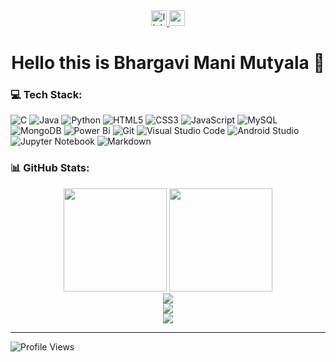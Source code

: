 <div align="center">
  <a href="https://www.linkedin.com/in/bhargavi-mani-mutyala-9742b7259/" target="_blank">
    <img src="https://img.shields.io/static/v1?message=LinkedIn&logo=linkedin&label=&color=0077B5&logoColor=white&labelColor=&style=for-the-badge" height="25" alt="linkedin logo" />
  </a>
<!---  <a href="https://twitter.com/yourhandle" target="_blank">
    <img src="https://img.shields.io/static/v1?message=Twitter&logo=twitter&label=&color=1DA1F2&logoColor=white&labelColor=&style=for-the-badge" height="25" alt="twitter logo" />
  </a>--->
  <a href="mailto:bhargavimanim@gmail.com">
    <img src="https://img.shields.io/static/v1?message=Gmail&logo=gmail&label=&color=D14836&logoColor=white&labelColor=&style=for-the-badge" height="25" alt="gmail logo" />
  </a>
</div>

<h1 align="center">Hello this is Bhargavi Mani Mutyala 👋</h1>



<!--<h3 align="left">👩‍💻 About Me</h3>.-->

<!--<p align="left">I'm a Developer from India<br><br>- 🔭 I'm working as Full Stack Developer<br>- 📚 I'm currently learning Machine Learning<br>- ⚡ In my free time I code and explore new technologies</p>-->

<h3 align="left">💻 Tech Stack:</h3>

![C](https://img.shields.io/badge/c-%2300599C.svg?style=for-the-badge&logo=c&logoColor=white)
![Java](https://img.shields.io/badge/java-%23ED8B00.svg?style=for-the-badge&logo=openjdk&logoColor=white)
![Python](https://img.shields.io/badge/python-3670A0?style=for-the-badge&logo=python&logoColor=ffdd54)
![HTML5](https://img.shields.io/badge/html5-%23E34F26.svg?style=for-the-badge&logo=html5&logoColor=white)
![CSS3](https://img.shields.io/badge/css3-%231572B6.svg?style=for-the-badge&logo=css3&logoColor=white)
![JavaScript](https://img.shields.io/badge/javascript-%23323330.svg?style=for-the-badge&logo=javascript&logoColor=%23F7DF1E)
![MySQL](https://img.shields.io/badge/mysql-%2300000f.svg?style=for-the-badge&logo=mysql&logoColor=white)
![MongoDB](https://img.shields.io/badge/MongoDB-%234ea94b.svg?style=for-the-badge&logo=mongodb&logoColor=white)
![Power Bi](https://img.shields.io/badge/power_bi-F2C811?style=for-the-badge&logo=powerbi&logoColor=black)
![Git](https://img.shields.io/badge/git-%23F05033.svg?style=for-the-badge&logo=git&logoColor=white)
![Visual Studio Code](https://img.shields.io/badge/Visual%20Studio%20Code-0078d7.svg?style=for-the-badge&logo=visual-studio-code&logoColor=white)
![Android Studio](https://img.shields.io/badge/Android%20Studio-3DDC84.svg?style=for-the-badge&logo=android-studio&logoColor=white)
![Jupyter Notebook](https://img.shields.io/badge/jupyter-%23FA0F00.svg?style=for-the-badge&logo=jupyter&logoColor=white)
![Markdown](https://img.shields.io/badge/markdown-%23000000.svg?style=for-the-badge&logo=markdown&logoColor=white)
<!--![C++](https://img.shields.io/badge/c++-%2300599C.svg?style=for-the-badge&logo=c%2B%2B&logoColor=white)-->
<!--![Vite](https://img.shields.io/badge/vite-%23646CFF.svg?style=for-the-badge&logo=vite&logoColor=white)-->
<!--![React](https://img.shields.io/badge/react-%2320232a.svg?style=for-the-badge&logo=react&logoColor=%2361DAFB)-->
<!--![Express.js](https://img.shields.io/badge/express.js-%23000000.svg?style=for-the-badge&logo=express&logoColor=white)-->
<!--![Node.js](https://img.shields.io/badge/node.js-%23339933.svg?style=for-the-badge&logo=nodedotjs&logoColor=white)-->
<!--![Firebase](https://img.shields.io/badge/firebase-%23039BE5.svg?style=for-the-badge&logo=firebase)-->
<!--![TypeScript](https://img.shields.io/badge/typescript-%23007ACC.svg?style=for-the-badge&logo=typescript&logoColor=white)-->
<!-- ![AWS](https://img.shields.io/badge/AWS-%23FF9900.svg?style=for-the-badge&logo=amazon-aws&logoColor=white) -->
<!--![Azure](https://img.shields.io/badge/azure-%230072C6.svg?style=for-the-badge&logo=microsoftazure&logoColor=white)-->
<!--![Vue.js](https://img.shields.io/badge/vuejs-%2335495e.svg?style=for-the-badge&logo=vuedotjs&logoColor=%234FC08D)-->

<!--![Web3.js](https://img.shields.io/badge/web3.js-F16822?style=for-the-badge&logo=web3.js&logoColor=white)-->
<!--![Keras](https://img.shields.io/badge/Keras-%23D00000.svg?style=for-the-badge&logo=Keras&logoColor=white)-->
<!--![NumPy](https://img.shields.io/badge/numpy-%23013243.svg?style=for-the-badge&logo=numpy&logoColor=white)-->
<!--![Pandas](https://img.shields.io/badge/pandas-%23150458.svg?style=for-the-badge&logo=pandas&logoColor=white)-->
<!--![PyTorch](https://img.shields.io/badge/PyTorch-%23EE4C2C.svg?style=for-the-badge&logo=PyTorch&logoColor=white)-->
<!--![scikit-learn](https://img.shields.io/badge/scikit--learn-%23F7931E.svg?style=for-the-badge&logo=scikit-learn&logoColor=white)-->
<!--![TensorFlow](https://img.shields.io/badge/TensorFlow-%23FF6F00.svg?style=for-the-badge&logo=TensorFlow&logoColor=white)-->

<!--![Postgres](https://img.shields.io/badge/postgres-%23316192.svg?style=for-the-badge&logo=postgresql&logoColor=white)-->


<h3 align="left">📊 GitHub Stats:</h3>

<div align="center">
  <img src="https://github-readme-stats.vercel.app/api?username=BhargaviManiMutyala&show_icons=true&theme=dark&hide_border=false&count_private=true" height="165" />
  <img src="https://github-readme-stats.vercel.app/api/top-langs/?username=BhargaviManiMutyala&theme=dark&hide_border=false&layout=compact" height="165" />
</div>

<div align="center">
  <img src="https://github-readme-streak-stats.herokuapp.com/?user=BhargaviManiMutyala&theme=dark&hide_border=false" />
</div>

<div align="center">
  <img src="https://github-readme-activity-graph.vercel.app/graph?username=BhargaviManiMutyala&theme=github-compact" />
</div>

<div align="center">
  <img src="https://github-profile-trophy.vercel.app/?username=BhargaviManiMutyala&theme=radical&no-frame=false&no-bg=true&margin-w=4" />
</div>



---
![Profile Views](https://komarev.com/ghpvc/?username=BhargaviManiMutyala&color=brightgreen&style=flat-square&label=PROFILE+VIEWS)
